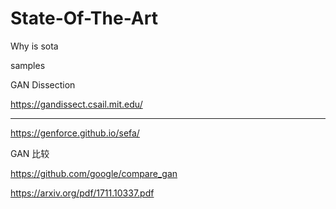 # State-Of-The-Art







Why is sota



samples





GAN Dissection

https://gandissect.csail.mit.edu/



---



https://genforce.github.io/sefa/





GAN 比较

https://github.com/google/compare_gan

https://arxiv.org/pdf/1711.10337.pdf





